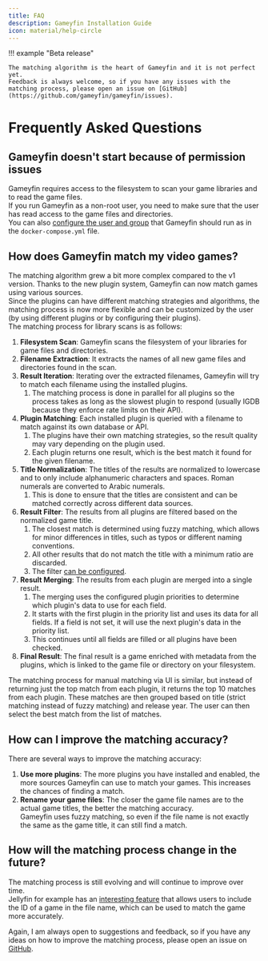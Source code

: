 ```yaml
---
title: FAQ
description: Gameyfin Installation Guide
icon: material/help-circle
---
```


!!! example "Beta release"

    The matching algorithm is the heart of Gameyfin and it is not perfect yet.
    Feedback is always welcome, so if you have any issues with the matching process, please open an issue on [GitHub](https://github.com/gameyfin/gameyfin/issues).

# Frequently Asked Questions

## Gameyfin doesn't start because of permission issues

Gameyfin requires access to the filesystem to scan your game libraries and to read the game files.  
If you run Gameyfin as a non-root user, you need to make sure that the user has read access to the game files and directories.  
You can also [configure the user and group](../installation/docker.md#puid-pgid) that Gameyfin should run as in the `docker-compose.yml` file.

## How does Gameyfin match my video games?

The matching algorithm grew a bit more complex compared to the v1 version. Thanks to the new plugin system, Gameyfin can now match games using various sources.  
Since the plugins can have different matching strategies and algorithms, the matching process is now more flexible and can be customized by the user (by using different plugins or by configuring their plugins).  
The matching process for library scans is as follows:  

1. **Filesystem Scan**: Gameyfin scans the filesystem of your libraries for game files and directories.
2. **Filename Extraction**: It extracts the names of all new game files and directories found in the scan.
3. **Result Iteration**: Iterating over the extracted filenames, Gameyfin will try to match each filename using the installed plugins.
    1. The matching process is done in parallel for all plugins so the process takes as long as the slowest plugin to respond (usually IGDB because they enforce rate limits on their API).
4. **Plugin Matching**: Each installed plugin is queried with a filename to match against its own database or API.
    1. The plugins have their own matching strategies, so the result quality may vary depending on the plugin used.
    2. Each plugin returns one result, which is the best match it found for the given filename.
5. **Title Normalization**: The titles of the results are normalized to lowercase and to only include alphanumeric characters and spaces. Roman numerals are converted to Arabic numerals.
    1. This is done to ensure that the titles are consistent and can be matched correctly across different data sources.
6. **Result Filter**: The results from all plugins are filtered based on the normalized game title.
    1. The closest match is determined using fuzzy matching, which allows for minor differences in titles, such as typos or different naming conventions.
    2. All other results that do not match the title with a minimum ratio are discarded.
    3. The filter [can be configured](../configuration/libraries.md#minimum-ratio-for-title-matching).
7. **Result Merging**: The results from each plugin are merged into a single result.
    1. The merging uses the configured plugin priorities to determine which plugin's data to use for each field.
    2. It starts with the first plugin in the priority list and uses its data for all fields. If a field is not set, it will use the next plugin's data in the priority list.
    3. This continues until all fields are filled or all plugins have been checked.
8. **Final Result**: The final result is a game enriched with metadata from the plugins, which is linked to the game file or directory on your filesystem.

The matching process for manual matching via UI is similar, but instead of returning just the top match from each plugin, it returns the top 10 matches from each plugin.
These matches are then grouped based on title (strict matching instead of fuzzy matching) and release year. The user can then select the best match from the list of matches.

## How can I improve the matching accuracy?

There are several ways to improve the matching accuracy:

1. **Use more plugins**: The more plugins you have installed and enabled, the more sources Gameyfin can use to match your games. This increases the chances of finding a match.
2. **Rename your game files**: The closer the game file names are to the actual game titles, the better the matching accuracy.  
   Gameyfin uses fuzzy matching, so even if the file name is not exactly the same as the game title, it can still find a match.

## How will the matching process change in the future?

The matching process is still evolving and will continue to improve over time.  
Jellyfin for example has an [interesting feature](https://jellyfin.org/docs/general/server/media/movies/#metadata-providers) that allows users to include the ID of a game in the file name, which can be used to match the game more accurately.  


Again, I am always open to suggestions and feedback, so if you have any ideas on how to improve the matching process, please open an issue on [GitHub](https://github.com/gameyfin/gameyfin/issues).